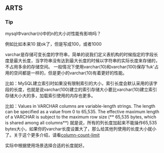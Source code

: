 ## ARTS

### Tip

mysql中varchar(n)中的n的大小对性能有影响吗？

例如比如本来10 就ok了，但是写成100，或者1000

varchar是存储可变长度的字符串，简单的说我们定义表机构的时候指定的字段长度是最大长度，当字符串没有达到最大长度的时候以字符串的实际长度来存储的，不占用多余的存储空间。
一般情况下使用varchar(10)和varchar(100)保存'fuk'占用的空间都是一样的，但是更小的varchar(10)有着更好的性能。

比如：MySQL建立索引时如果没有限制索引的大小，索引长度会默认采用的该字段的长度，也就是说varchar(100)建立的索引存储大小要比varchar(10)建立索引存储大小大的多，加载索引使用的内存也更多。

比如：Values in VARCHAR columns are variable-length strings. The length can be specified as a value from 0 to 65,535. The effective maximum length of a VARCHAR is subject to the maximum row size (** 65,535 bytes, which is shared among all columns**) 就是说，所有的列长度加起来不能操作65,535 bytes大小，如果你的varchar长度设置大了，那么给其他列使用的长度大小就小了。关于这个更多介绍，请看[column-count-limit](https://dev.mysql.com/doc/refman/5.7/en/column-count-limit.html)

实际中根据使用场景选择合适的长度就好。


